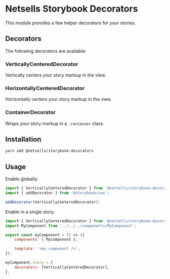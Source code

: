 # Netsells Storybook Decorators

This module provides a few helper decorators for your stories. 

## Decorators

The following decorators are available:

### VerticallyCenteredDecorator

Vertically centers your story markup in the view.

### HorizontallyCenteredDecorator

Horizontally centers your story markup in the view.

### ContainerDecorator

Wraps your story markup in a `.container` class.

## Installation

```sh
yarn add @netsells/storybook-decorators
```

## Usage

Enable globally:

```js
import { VerticallyCenteredDecorator } from '@netsells/storybook-decorators';
import { addDecorator } from '@storybook/vue';

addDecorator(VerticallyCenteredDecorator);
```

Enable in a single story:

```js
import { VerticallyCenteredDecorator } from '@netsells/storybook-decorators';
import MyComponent from '../../../components/MyComponent';

export const myComponent = () => ({
    components: { MyComponent },

    template: '<my-component />',
});

myComponent.story = {
    decorators: [VerticallyCenteredDecorator],
};
```

